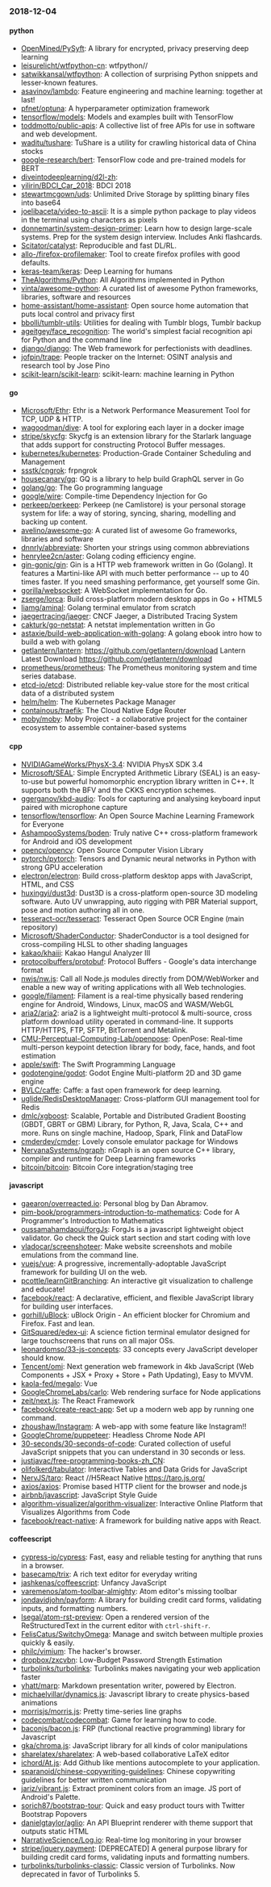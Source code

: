 ### 2018-12-04

#### python
* [OpenMined/PySyft](https://github.com/OpenMined/PySyft): A library for encrypted, privacy preserving deep learning
* [leisurelicht/wtfpython-cn](https://github.com/leisurelicht/wtfpython-cn): wtfpython// 
* [satwikkansal/wtfpython](https://github.com/satwikkansal/wtfpython): A collection of surprising Python snippets and lesser-known features.
* [asavinov/lambdo](https://github.com/asavinov/lambdo): Feature engineering and machine learning: together at last!
* [pfnet/optuna](https://github.com/pfnet/optuna): A hyperparameter optimization framework
* [tensorflow/models](https://github.com/tensorflow/models): Models and examples built with TensorFlow
* [toddmotto/public-apis](https://github.com/toddmotto/public-apis): A collective list of free APIs for use in software and web development.
* [waditu/tushare](https://github.com/waditu/tushare): TuShare is a utility for crawling historical data of China stocks
* [google-research/bert](https://github.com/google-research/bert): TensorFlow code and pre-trained models for BERT
* [diveintodeeplearning/d2l-zh](https://github.com/diveintodeeplearning/d2l-zh): 
* [yilirin/BDCI_Car_2018](https://github.com/yilirin/BDCI_Car_2018): BDCI 2018  
* [stewartmcgown/uds](https://github.com/stewartmcgown/uds): Unlimited Drive Storage by splitting binary files into base64
* [joelibaceta/video-to-ascii](https://github.com/joelibaceta/video-to-ascii): It is a simple python package to play videos in the terminal using characters as pixels
* [donnemartin/system-design-primer](https://github.com/donnemartin/system-design-primer): Learn how to design large-scale systems. Prep for the system design interview. Includes Anki flashcards.
* [Scitator/catalyst](https://github.com/Scitator/catalyst): Reproducible and fast DL/RL.
* [allo-/firefox-profilemaker](https://github.com/allo-/firefox-profilemaker): Tool to create firefox profiles with good defaults.
* [keras-team/keras](https://github.com/keras-team/keras): Deep Learning for humans
* [TheAlgorithms/Python](https://github.com/TheAlgorithms/Python): All Algorithms implemented in Python
* [vinta/awesome-python](https://github.com/vinta/awesome-python): A curated list of awesome Python frameworks, libraries, software and resources
* [home-assistant/home-assistant](https://github.com/home-assistant/home-assistant):  Open source home automation that puts local control and privacy first
* [bbolli/tumblr-utils](https://github.com/bbolli/tumblr-utils): Utilities for dealing with Tumblr blogs, Tumblr backup
* [ageitgey/face_recognition](https://github.com/ageitgey/face_recognition): The world's simplest facial recognition api for Python and the command line
* [django/django](https://github.com/django/django): The Web framework for perfectionists with deadlines.
* [jofpin/trape](https://github.com/jofpin/trape): People tracker on the Internet: OSINT analysis and research tool by Jose Pino
* [scikit-learn/scikit-learn](https://github.com/scikit-learn/scikit-learn): scikit-learn: machine learning in Python

#### go
* [Microsoft/Ethr](https://github.com/Microsoft/Ethr): Ethr is a Network Performance Measurement Tool for TCP, UDP & HTTP.
* [wagoodman/dive](https://github.com/wagoodman/dive): A tool for exploring each layer in a docker image
* [stripe/skycfg](https://github.com/stripe/skycfg): Skycfg is an extension library for the Starlark language that adds support for constructing Protocol Buffer messages.
* [kubernetes/kubernetes](https://github.com/kubernetes/kubernetes): Production-Grade Container Scheduling and Management
* [ssstk/cngrok](https://github.com/ssstk/cngrok):   frpngrok
* [housecanary/gq](https://github.com/housecanary/gq): GQ is a library to help build GraphQL server in Go
* [golang/go](https://github.com/golang/go): The Go programming language
* [google/wire](https://github.com/google/wire): Compile-time Dependency Injection for Go
* [perkeep/perkeep](https://github.com/perkeep/perkeep): Perkeep (ne Camlistore) is your personal storage system for life: a way of storing, syncing, sharing, modelling and backing up content.
* [avelino/awesome-go](https://github.com/avelino/awesome-go): A curated list of awesome Go frameworks, libraries and software
* [dnnrly/abbreviate](https://github.com/dnnrly/abbreviate): Shorten your strings using common abbreviations
* [henrylee2cn/aster](https://github.com/henrylee2cn/aster): Golang coding efficiency engine.
* [gin-gonic/gin](https://github.com/gin-gonic/gin): Gin is a HTTP web framework written in Go (Golang). It features a Martini-like API with much better performance -- up to 40 times faster. If you need smashing performance, get yourself some Gin.
* [gorilla/websocket](https://github.com/gorilla/websocket): A WebSocket implementation for Go.
* [zserge/lorca](https://github.com/zserge/lorca): Build cross-platform modern desktop apps in Go + HTML5
* [liamg/aminal](https://github.com/liamg/aminal): Golang terminal emulator from scratch
* [jaegertracing/jaeger](https://github.com/jaegertracing/jaeger): CNCF Jaeger, a Distributed Tracing System
* [cakturk/go-netstat](https://github.com/cakturk/go-netstat): A netstat implementation written in Go
* [astaxie/build-web-application-with-golang](https://github.com/astaxie/build-web-application-with-golang): A golang ebook intro how to build a web with golang
* [getlantern/lantern](https://github.com/getlantern/lantern):  https://github.com/getlantern/download  Lantern Latest Download https://github.com/getlantern/download 
* [prometheus/prometheus](https://github.com/prometheus/prometheus): The Prometheus monitoring system and time series database.
* [etcd-io/etcd](https://github.com/etcd-io/etcd): Distributed reliable key-value store for the most critical data of a distributed system
* [helm/helm](https://github.com/helm/helm): The Kubernetes Package Manager
* [containous/traefik](https://github.com/containous/traefik): The Cloud Native Edge Router
* [moby/moby](https://github.com/moby/moby): Moby Project - a collaborative project for the container ecosystem to assemble container-based systems

#### cpp
* [NVIDIAGameWorks/PhysX-3.4](https://github.com/NVIDIAGameWorks/PhysX-3.4): NVIDIA PhysX SDK 3.4
* [Microsoft/SEAL](https://github.com/Microsoft/SEAL): Simple Encrypted Arithmetic Library (SEAL) is an easy-to-use but powerful homomorphic encryption library written in C++. It supports both the BFV and the CKKS encryption schemes.
* [ggerganov/kbd-audio](https://github.com/ggerganov/kbd-audio): Tools for capturing and analysing keyboard input paired with microphone capture
* [tensorflow/tensorflow](https://github.com/tensorflow/tensorflow): An Open Source Machine Learning Framework for Everyone
* [AshampooSystems/boden](https://github.com/AshampooSystems/boden): Truly native C++ cross-platform framework for Android and iOS development
* [opencv/opencv](https://github.com/opencv/opencv): Open Source Computer Vision Library
* [pytorch/pytorch](https://github.com/pytorch/pytorch): Tensors and Dynamic neural networks in Python with strong GPU acceleration
* [electron/electron](https://github.com/electron/electron): Build cross-platform desktop apps with JavaScript, HTML, and CSS
* [huxingyi/dust3d](https://github.com/huxingyi/dust3d):  Dust3D is a cross-platform open-source 3D modeling software. Auto UV unwrapping, auto rigging with PBR Material support, pose and motion authoring all in one.
* [tesseract-ocr/tesseract](https://github.com/tesseract-ocr/tesseract): Tesseract Open Source OCR Engine (main repository)
* [Microsoft/ShaderConductor](https://github.com/Microsoft/ShaderConductor): ShaderConductor is a tool designed for cross-compiling HLSL to other shading languages
* [kakao/khaiii](https://github.com/kakao/khaiii): Kakao Hangul Analyzer III
* [protocolbuffers/protobuf](https://github.com/protocolbuffers/protobuf): Protocol Buffers - Google's data interchange format
* [nwjs/nw.js](https://github.com/nwjs/nw.js): Call all Node.js modules directly from DOM/WebWorker and enable a new way of writing applications with all Web technologies.
* [google/filament](https://github.com/google/filament): Filament is a real-time physically based rendering engine for Android, Windows, Linux, macOS and WASM/WebGL
* [aria2/aria2](https://github.com/aria2/aria2): aria2 is a lightweight multi-protocol & multi-source, cross platform download utility operated in command-line. It supports HTTP/HTTPS, FTP, SFTP, BitTorrent and Metalink.
* [CMU-Perceptual-Computing-Lab/openpose](https://github.com/CMU-Perceptual-Computing-Lab/openpose): OpenPose: Real-time multi-person keypoint detection library for body, face, hands, and foot estimation
* [apple/swift](https://github.com/apple/swift): The Swift Programming Language
* [godotengine/godot](https://github.com/godotengine/godot): Godot Engine  Multi-platform 2D and 3D game engine
* [BVLC/caffe](https://github.com/BVLC/caffe): Caffe: a fast open framework for deep learning.
* [uglide/RedisDesktopManager](https://github.com/uglide/RedisDesktopManager):  Cross-platform GUI management tool for Redis
* [dmlc/xgboost](https://github.com/dmlc/xgboost): Scalable, Portable and Distributed Gradient Boosting (GBDT, GBRT or GBM) Library, for Python, R, Java, Scala, C++ and more. Runs on single machine, Hadoop, Spark, Flink and DataFlow
* [cmderdev/cmder](https://github.com/cmderdev/cmder): Lovely console emulator package for Windows
* [NervanaSystems/ngraph](https://github.com/NervanaSystems/ngraph): nGraph is an open source C++ library, compiler and runtime for Deep Learning frameworks
* [bitcoin/bitcoin](https://github.com/bitcoin/bitcoin): Bitcoin Core integration/staging tree

#### javascript
* [gaearon/overreacted.io](https://github.com/gaearon/overreacted.io): Personal blog by Dan Abramov.
* [pim-book/programmers-introduction-to-mathematics](https://github.com/pim-book/programmers-introduction-to-mathematics): Code for A Programmer's Introduction to Mathematics
* [oussamahamdaoui/forgJs](https://github.com/oussamahamdaoui/forgJs): ForgJs is a javascript lightweight object validator. Go check the Quick start section and start coding with love
* [vladocar/screenshoteer](https://github.com/vladocar/screenshoteer): Make website screenshots and mobile emulations from the command line.
* [vuejs/vue](https://github.com/vuejs/vue):  A progressive, incrementally-adoptable JavaScript framework for building UI on the web.
* [pcottle/learnGitBranching](https://github.com/pcottle/learnGitBranching): An interactive git visualization to challenge and educate!
* [facebook/react](https://github.com/facebook/react): A declarative, efficient, and flexible JavaScript library for building user interfaces.
* [gorhill/uBlock](https://github.com/gorhill/uBlock): uBlock Origin - An efficient blocker for Chromium and Firefox. Fast and lean.
* [GitSquared/edex-ui](https://github.com/GitSquared/edex-ui): A science fiction terminal emulator designed for large touchscreens that runs on all major OSs.
* [leonardomso/33-js-concepts](https://github.com/leonardomso/33-js-concepts):  33 concepts every JavaScript developer should know.
* [Tencent/omi](https://github.com/Tencent/omi): Next generation web framework in 4kb JavaScript (Web Components + JSX + Proxy + Store + Path Updating), Easy to MVVM.
* [kaola-fed/megalo](https://github.com/kaola-fed/megalo):  Vue 
* [GoogleChromeLabs/carlo](https://github.com/GoogleChromeLabs/carlo): Web rendering surface for Node applications
* [zeit/next.js](https://github.com/zeit/next.js): The React Framework
* [facebook/create-react-app](https://github.com/facebook/create-react-app): Set up a modern web app by running one command.
* [zhoushaw/Instagram](https://github.com/zhoushaw/Instagram): A web-app with some feature like Instagram!!
* [GoogleChrome/puppeteer](https://github.com/GoogleChrome/puppeteer): Headless Chrome Node API
* [30-seconds/30-seconds-of-code](https://github.com/30-seconds/30-seconds-of-code): Curated collection of useful JavaScript snippets that you can understand in 30 seconds or less.
* [justjavac/free-programming-books-zh_CN](https://github.com/justjavac/free-programming-books-zh_CN):  
* [olifolkerd/tabulator](https://github.com/olifolkerd/tabulator): Interactive Tables and Data Grids for JavaScript
* [NervJS/taro](https://github.com/NervJS/taro):  React //H5React Native  https://taro.js.org/
* [axios/axios](https://github.com/axios/axios): Promise based HTTP client for the browser and node.js
* [airbnb/javascript](https://github.com/airbnb/javascript): JavaScript Style Guide
* [algorithm-visualizer/algorithm-visualizer](https://github.com/algorithm-visualizer/algorithm-visualizer): Interactive Online Platform that Visualizes Algorithms from Code
* [facebook/react-native](https://github.com/facebook/react-native): A framework for building native apps with React.

#### coffeescript
* [cypress-io/cypress](https://github.com/cypress-io/cypress): Fast, easy and reliable testing for anything that runs in a browser.
* [basecamp/trix](https://github.com/basecamp/trix): A rich text editor for everyday writing
* [jashkenas/coffeescript](https://github.com/jashkenas/coffeescript): Unfancy JavaScript
* [varemenos/atom-toolbar-almighty](https://github.com/varemenos/atom-toolbar-almighty): Atom editor's missing toolbar
* [jondavidjohn/payform](https://github.com/jondavidjohn/payform):  A library for building credit card forms, validating inputs, and formatting numbers.
* [lsegal/atom-rst-preview](https://github.com/lsegal/atom-rst-preview): Open a rendered version of the ReStructuredText in the current editor with `ctrl-shift-r`.
* [FelisCatus/SwitchyOmega](https://github.com/FelisCatus/SwitchyOmega): Manage and switch between multiple proxies quickly & easily.
* [philc/vimium](https://github.com/philc/vimium): The hacker's browser.
* [dropbox/zxcvbn](https://github.com/dropbox/zxcvbn): Low-Budget Password Strength Estimation
* [turbolinks/turbolinks](https://github.com/turbolinks/turbolinks): Turbolinks makes navigating your web application faster
* [yhatt/marp](https://github.com/yhatt/marp): Markdown presentation writer, powered by Electron.
* [michaelvillar/dynamics.js](https://github.com/michaelvillar/dynamics.js): Javascript library to create physics-based animations
* [morrisjs/morris.js](https://github.com/morrisjs/morris.js): Pretty time-series line graphs
* [codecombat/codecombat](https://github.com/codecombat/codecombat): Game for learning how to code.
* [baconjs/bacon.js](https://github.com/baconjs/bacon.js): FRP (functional reactive programming) library for Javascript
* [gka/chroma.js](https://github.com/gka/chroma.js): JavaScript library for all kinds of color manipulations
* [sharelatex/sharelatex](https://github.com/sharelatex/sharelatex): A web-based collaborative LaTeX editor
* [ichord/At.js](https://github.com/ichord/At.js): Add Github like mentions autocomplete to your application.
* [sparanoid/chinese-copywriting-guidelines](https://github.com/sparanoid/chinese-copywriting-guidelines): Chinese copywriting guidelines for better written communication
* [jariz/vibrant.js](https://github.com/jariz/vibrant.js): Extract prominent colors from an image. JS port of Android's Palette.
* [sorich87/bootstrap-tour](https://github.com/sorich87/bootstrap-tour): Quick and easy product tours with Twitter Bootstrap Popovers
* [danielgtaylor/aglio](https://github.com/danielgtaylor/aglio): An API Blueprint renderer with theme support that outputs static HTML
* [NarrativeScience/Log.io](https://github.com/NarrativeScience/Log.io): Real-time log monitoring in your browser
* [stripe/jquery.payment](https://github.com/stripe/jquery.payment): [DEPRECATED] A general purpose library for building credit card forms, validating inputs and formatting numbers.
* [turbolinks/turbolinks-classic](https://github.com/turbolinks/turbolinks-classic): Classic version of Turbolinks. Now deprecated in favor of Turbolinks 5.
